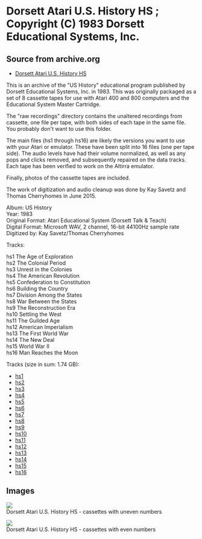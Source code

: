 # Dorsett Atari U.S. History HS ; Copyright (C) 1983 Dorsett Educational Systems, Inc.  
## Source from archive.org  
- [Dorsett Atari U.S. History HS](https://archive.org/details/DorsettAtariUSHistory)  
  
This is an archive of the "US History" educational program published by Dorsett Educational Systems, Inc. in 1983. This was originally packaged as a set of 8 cassette tapes for use with Atari 400 and 800 computers and the Educational System Master Cartridge.  
  
The "raw recordings" directory contains the unaltered recordings from cassette, one file per tape, with both sides of each tape in the same file. You probably don't want to use this folder.  
  
The main files (hs1 through hs16) are likely the versions you want to use with your Atari or emulator. These have been split into 16 files (one per tape side). The audio levels have had their volume normalized, as well as any pops and clicks removed, and subsequently repaired on the data tracks. Each tape has been verified to work on the Altirra emulator.  
  
Finally, photos of the cassette tapes are included.  
  
The work of digitization and audio cleanup was done by Kay Savetz and Thomas Cherryhomes in June 2015.  
  
Album: US History  
Year: 1983  
Original Format: Atari Educational System (Dorsett Talk & Teach)  
Digital Format: Microsoft WAV, 2 channel, 16-bit 44100Hz sample rate  
Digitized by: Kay Savetz/Thomas Cherryhomes  
  
Tracks:  
  
hs1	The Age of Exploration  
hs2	The Colonial Period  
hs3	Unrest in the Colonies  
hs4	The American Revolution  
hs5	Confederation to Constitution  
hs6	Building the Country  
hs7	Division Among the States  
hs8	War Between the States  
hs9	The Reconstruction Era  
hs10	Settling the West  
hs11	The Guilded Age  
hs12	American Imperialism  
hs13	The First World War  
hs14	The New Deal  
hs15	World War II  
hs16	Man Reaches the Moon  
  
Tracks (size in sum: 1.74 GB):  
  
- [hs1](http://data.atariwiki.org/FLAC/U.S._History/hs1.flac)  
- [hs2](http://data.atariwiki.org/FLAC/U.S._History/hs2.flac)  
- [hs3](http://data.atariwiki.org/FLAC/U.S._History/hs3.flac)  
- [hs4](http://data.atariwiki.org/FLAC/U.S._History/hs4.flac)  
- [hs5](http://data.atariwiki.org/FLAC/U.S._History/hs5.flac)  
- [hs6](http://data.atariwiki.org/FLAC/U.S._History/hs6.flac)  
- [hs7](http://data.atariwiki.org/FLAC/U.S._History/hs7.flac)  
- [hs8](http://data.atariwiki.org/FLAC/U.S._History/hs8.flac)  
- [hs9](http://data.atariwiki.org/FLAC/U.S._History/hs9.flac)  
- [hs10](http://data.atariwiki.org/FLAC/U.S._History/hs10.flac)  
- [hs11](http://data.atariwiki.org/FLAC/U.S._History/hs11.flac)  
- [hs12](http://data.atariwiki.org/FLAC/U.S._History/hs12.flac)  
- [hs13](http://data.atariwiki.org/FLAC/U.S._History/hs13.flac)  
- [hs14](http://data.atariwiki.org/FLAC/U.S._History/hs14.flac)  
- [hs15](http://data.atariwiki.org/FLAC/U.S._History/hs15.flac)  
- [hs16](http://data.atariwiki.org/FLAC/U.S._History/hs16.flac)  
## Images  
![](attachments/hsA_.jpg)  
Dorsett Atari U.S. History HS - cassettes with uneven numbers  
  
![](attachments/hsB_.jpg)  
Dorsett Atari U.S. History HS - cassettes with even numbers  
